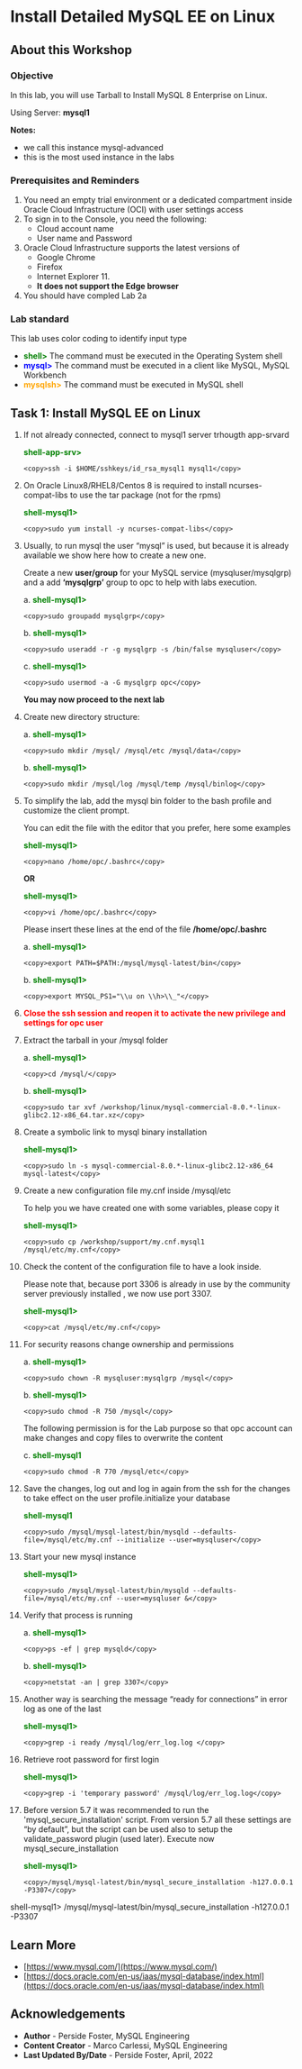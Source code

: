 # Install Detailed MySQL EE on Linux

## About this Workshop

### Objective

In this lab, you will use Tarball to Install MySQL 8 Enterprise on Linux.

Using Server: **mysql1**

**Notes:**

* we call this instance mysql-advanced
* this is the most used instance in the labs

### Prerequisites and Reminders

1. You need an empty trial environment or a dedicated compartment inside Oracle Cloud Infrastructure (OCI) with user settings access
2. To sign in to the Console, you need the following:
    * Cloud account name
    * User name and Password
3. Oracle Cloud Infrastructure supports the latest versions of
    * Google Chrome
    * Firefox
    * Internet Explorer 11.
    * **It does not support the Edge browser**
4. You should have compled Lab 2a

### Lab standard

This lab uses color coding to identify input type

* **<span style="color:green">shell></span>** The command must be executed in the Operating System shell
* **<span style="color:blue">mysql></span>** The command must be executed in a client like MySQL, MySQL Workbench
* **<span style="color:orange">mysqlsh></span>** The command must be executed in MySQL shell

## Task 1:  Install MySQL EE on Linux

1. If not already connected, connect to mysql1 server trhougth app-srvard

    **<span style="color:green">shell-app-srv></span>**

    ```text
    <copy>ssh -i $HOME/sshkeys/id_rsa_mysql1 mysql1</copy>
    ```

2. On Oracle Linux8/RHEL8/Centos 8 is required to install ncurses-compat-libs to use the tar package (not for the rpms)

    **<span style="color:green">shell-mysql1></span>**

    ```text
    <copy>sudo yum install -y ncurses-compat-libs</copy>
    ```

3. Usually, to run mysql the user “mysql” is used, but because it is already available we show here how  to create a new one.

    Create a new **user/group** for your MySQL service (mysqluser/mysqlgrp) and a add **‘mysqlgrp’** group to opc to help with labs execution.

    a. **<span style="color:green">shell-mysql1></span>**

    ```text
    <copy>sudo groupadd mysqlgrp</copy>
    ```

    b. **<span style="color:green">shell-mysql1></span>**

    ```text
    <copy>sudo useradd -r -g mysqlgrp -s /bin/false mysqluser</copy>
    ```

    c. **<span style="color:green">shell-mysql1></span>**

    ```text
    <copy>sudo usermod -a -G mysqlgrp opc</copy>
    ```

    **You may now proceed to the next lab**

4. Create new directory structure:

    a. **<span style="color:green">shell-mysql1></span>**

    ```text
    <copy>sudo mkdir /mysql/ /mysql/etc /mysql/data</copy>
    ```

    b. **<span style="color:green">shell-mysql1></span>**

    ```text
    <copy>sudo mkdir /mysql/log /mysql/temp /mysql/binlog</copy>
    ```

5. To simplify the lab, add the mysql bin folder to the bash profile and customize the client prompt.

    You can edit the file with the editor that you prefer, here some examples

    **<span style="color:green">shell-mysql1></span>**

    ```text
    <copy>nano /home/opc/.bashrc</copy>
    ```

    **OR**

    **<span style="color:green">shell-mysql1></span>**

    ```text
    <copy>vi /home/opc/.bashrc</copy>
    ```

    Please insert these lines at the end of the file **/home/opc/.bashrc**

    a. **<span style="color:green">shell-mysql1></span>**

    ```text
    <copy>export PATH=$PATH:/mysql/mysql-latest/bin</copy>
    ```

    b. **<span style="color:green">shell-mysql1></span>**

    ```text
    <copy>export MYSQL_PS1="\\u on \\h>\\_"</copy>
    ```

6. **<span style="color:red">Close the ssh session and reopen it to activate the new
privilege and settings for opc user</span>**

7. Extract the tarball in your /mysql folder

    a. **<span style="color:green">shell-mysql1></span>**

    ```text
    <copy>cd /mysql/</copy>
    ```

    b. **<span style="color:green">shell-mysql1></span>**

    ```text
    <copy>sudo tar xvf /workshop/linux/mysql-commercial-8.0.*-linux-glibc2.12-x86_64.tar.xz</copy>
    ```

8. Create a symbolic link to mysql binary installation

    **<span style="color:green">shell-mysql1></span>**

    ```text
    <copy>sudo ln -s mysql-commercial-8.0.*-linux-glibc2.12-x86_64 mysql-latest</copy>
    ```

9. Create a new configuration file my.cnf inside /mysql/etc

    To help you we have created one with some variables, please copy it

    **<span style="color:green">shell-mysql1></span>**

    ```text
    <copy>sudo cp /workshop/support/my.cnf.mysql1 /mysql/etc/my.cnf</copy>
    ```

10. Check the content of the configuration file to have a look inside.

    Please note that, because port 3306 is already in use by the community server previously installed , we  now use port 3307.

    **<span style="color:green">shell-mysql1></span>**

    ```text
    <copy>cat /mysql/etc/my.cnf</copy>
    ```

11. For security reasons change ownership and permissions

    a. **<span style="color:green">shell-mysql1></span>**

    ```text
    <copy>sudo chown -R mysqluser:mysqlgrp /mysql</copy>
    ```

    b. **<span style="color:green">shell-mysql1></span>**

    ```text
    <copy>sudo chmod -R 750 /mysql</copy>
    ```

    The following permission is for the Lab purpose so that opc account can make changes and copy files to overwrite the content

    c. **<span style="color:green">shell-mysql1</span>**

    ```text
    <copy>sudo chmod -R 770 /mysql/etc</copy>
    ```

12. Save the changes, log out and log in again from the ssh for the changes to take effect on the user profile.initialize your database

    **<span style="color:green">shell-mysql1</span>**

    ```text
    <copy>sudo /mysql/mysql-latest/bin/mysqld --defaults-file=/mysql/etc/my.cnf --initialize --user=mysqluser</copy>
    ```

13. Start your new mysql instance

    **<span style="color:green">shell-mysql1></span>**

    ```text
    <copy>sudo /mysql/mysql-latest/bin/mysqld --defaults-file=/mysql/etc/my.cnf --user=mysqluser &</copy>
    ```

14. Verify that process is running

    a. **<span style="color:green">shell-mysql1></span>**

    ```text
    <copy>ps -ef | grep mysqld</copy>
    ```

    b. **<span style="color:green">shell-mysql1></span>**

    ```text
    <copy>netstat -an | grep 3307</copy>
     ```

15. Another way is searching the message “ready for connections” in error log as one of the last

    **<span style="color:green">shell-mysql1></span>**

    ```text
    <copy>grep -i ready /mysql/log/err_log.log </copy>
    ```

16. Retrieve root password for first login

    **<span style="color:green">shell-mysql1></span>**

    ```text
    <copy>grep -i 'temporary password' /mysql/log/err_log.log</copy>
    ```

17. Before version 5.7 it was recommended to run the \'mysql\_secure\_installation\' script. From version 5.7 all these settings are “by default”, but the script can be used also to setup the validate\_password plugin (used later). Execute now mysql\_secure\_installation

    **<span style="color:green">shell-mysql1></span>**

    ```text
    <copy>/mysql/mysql-latest/bin/mysql_secure_installation -h127.0.0.1 -P3307</copy>
    ```
shell-mysql1> /mysql/mysql-latest/bin/mysql_secure_installation -h127.0.0.1 -P3307

## Learn More

* [https://www.mysql.com/](https://www.mysql.com/)
* [https://docs.oracle.com/en-us/iaas/mysql-database/index.html](https://docs.oracle.com/en-us/iaas/mysql-database/index.html)

## Acknowledgements

* **Author** - Perside Foster, MySQL Engineering
* **Content Creator** -  Marco Carlessi, MySQL Engineering
* **Last Updated By/Date** - Perside Foster, April, 2022

